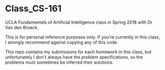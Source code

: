 # Class_CS-161
UCLA Fundamentals of Artificial Intelligence class in Spring 2018 with Dr Van den Broeck.

This is for personal reference purposes only. If you're currently in this class, I strongly recommend against copying any of this code.

This repo contains my submissions for each homework in this class, but unfortunately I don't always have the problem specifications, so the problems must sometimes be inferred their solutions.
